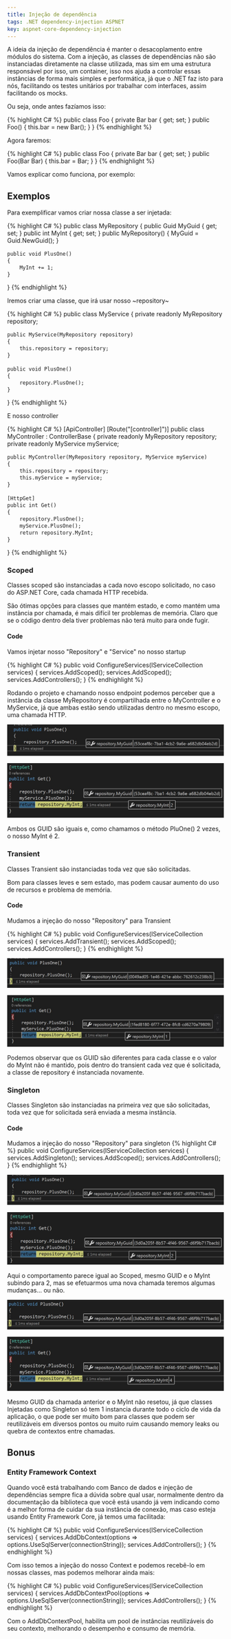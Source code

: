 ```yaml
---
title: Injeção de dependência
tags: .NET dependency-injection ASPNET
key: aspnet-core-dependency-injection
---
```


A ideia da injeção de dependência é manter o desacoplamento entre módulos do sistema. Com a injeção, as classes de dependências não são instanciadas diretamente na classe utilizada, mas sim em uma estrutura responsável por isso, um container, isso nos ajuda a controlar essas instâncias de forma mais simples e performática, já que o .NET faz isto para nós, facilitando os testes unitários por trabalhar com interfaces, assim facilitando os mocks.

Ou seja, onde antes fazíamos isso:

{% highlight C# %}
public class Foo
{
    private Bar bar { get; set; }
    public Foo()
    {
        this.bar = new Bar();
    }
}
{% endhighlight %}

Agora faremos:

{% highlight C# %}
public class Foo
{
    private Bar bar { get; set; }
    public Foo(Bar Bar)
    {
        this.bar = Bar;
    }
}
{% endhighlight %}

Vamos explicar como funciona, por exemplo:

## Exemplos

Para exemplificar vamos criar nossa classe a ser injetada:

{% highlight C# %}
public class MyRepository
{
    public Guid MyGuid { get; set; }
    public int MyInt { get; set; }
    public MyRepository()
    {
        MyGuid = Guid.NewGuid();
    }

    public void PlusOne()
    {
        MyInt += 1;
    }
}
{% endhighlight %}

Iremos criar uma classe, que irá usar nosso ~repository~

{% highlight C# %}
public class MyService
{
    private readonly MyRepository repository;

    public MyService(MyRepository repository)
    {
        this.repository = repository;
    }

    public void PlusOne()
    {
        repository.PlusOne();
    }
}
{% endhighlight %}

E nosso controller

{% highlight C# %}
[ApiController]
[Route("[controller]")]
public class MyController : ControllerBase
{
    private readonly MyRepository repository;
    private readonly MyService myService;

    public MyController(MyRepository repository, MyService myService)
    {
        this.repository = repository;
        this.myService = myService;
    }

    [HttpGet]
    public int Get()
    {
        repository.PlusOne();
        myService.PlusOne();
        return repository.MyInt;
    }
}
{% endhighlight %}

### Scoped

Classes scoped são instanciadas a cada novo escopo solicitado, no caso do ASP.NET Core, cada chamada HTTP recebida.

São ótimas opções para classes que mantém estado, e como mantém uma instância por chamada, é mais difícil ter problemas de memória.  Claro que se o código dentro dela tiver problemas não terá muito para onde fugir.

#### Code

Vamos injetar nosso "Repository" e "Service" no nosso startup

{% highlight C# %}
public void ConfigureServices(IServiceCollection services)
{
    services.AddScoped<MyRepository>();
    services.AddScoped<MyService>();
    services.AddControllers();
}
{% endhighlight %}

Rodando o projeto e chamando nosso endpoint podemos perceber que a instância da classe MyRepository é compartilhada entre o MyController e o MyService, já que ambas estão sendo utilizadas dentro no mesmo escopo, uma chamada HTTP.

![image](/assets/images/2021/2021-09-11-dependency-injection-01.jpg)

![image](/assets/images/2021/2021-09-11-dependency-injection-02.jpg)

Ambos os GUID são iguais e, como chamamos o método PluOne() 2 vezes, o nosso MyInt é 2.

### Transient

Classes Transient são instanciadas toda vez que são solicitadas.

Bom para classes leves e sem estado, mas podem causar aumento do uso de recursos e problema de memória.

#### Code

Mudamos a injeção do nosso "Repository" para Transient

{% highlight C# %}
public void ConfigureServices(IServiceCollection services)
{
    services.AddTransient<MyRepository>();
    services.AddScoped<MyService>();
    services.AddControllers();
}
{% endhighlight %}

![image](/assets/images/2021/2021-09-11-dependency-injection-03.jpg)

![image](/assets/images/2021/2021-09-11-dependency-injection-04.jpg)

Podemos observar que os GUID são diferentes para cada classe e o valor do MyInt não é mantido, pois dentro do transient cada vez que é solicitada, a classe de repository é instanciada novamente.

### Singleton

Classes Singleton são instanciadas na primeira vez que são solicitadas, toda vez que for solicitada será enviada a mesma instância.

#### Code

Mudamos a injeção do nosso "Repository" para singleton
{% highlight C# %}
public void ConfigureServices(IServiceCollection services)
{
    services.AddSingleton<MyRepository>();
    services.AddScoped<MyService>();
    services.AddControllers();
}
{% endhighlight %}

![image](/assets/images/2021/2021-09-11-dependency-injection-05.jpg)

![image](/assets/images/2021/2021-09-11-dependency-injection-06.jpg)

Aqui o comportamento parece igual ao Scoped, mesmo GUID e o MyInt subindo para 2, mas se efetuarmos uma nova chamada teremos algumas mudanças... ou não.

![image](/assets/images/2021/2021-09-11-dependency-injection-07.jpg)

![image](/assets/images/2021/2021-09-11-dependency-injection-08.jpg)

Mesmo GUID da chamada anterior e o MyInt não resetou, já que classes Injetadas como Singleton só tem 1 instancia durante todo o ciclo de vida da aplicação, o que pode ser muito bom para classes que podem ser reutilizáveis em diversos pontos ou muito ruim causando memory leaks ou quebra de contextos entre chamadas.

## Bonus

### Entity Framework Context

Quando você está trabalhando com Banco de dados e injeção de dependências sempre fica a dúvida sobre qual usar, normalmente dentro da documentação da biblioteca que você está usando já vem indicando como é a melhor forma de cuidar da sua instância de conexão, mas caso esteja usando Entity Framework Core, já temos uma facilitada:

{% highlight C# %}
public void ConfigureServices(IServiceCollection services)
{
    services.AddDbContext<MyContext>(options => options.UseSqlServer(connectionString));
    services.AddControllers();
}
{% endhighlight %}

Com isso temos a injeção do nosso Context e podemos recebê-lo em nossas classes, mas podemos melhorar ainda mais:

{% highlight C# %}
public void ConfigureServices(IServiceCollection services)
{
    services.AddDbContextPool<MyContext>(options => options.UseSqlServer(connectionString));
    services.AddControllers();
}
{% endhighlight %}

Com o AddDbContextPool, habilita um pool de instâncias reutilizáveis do seu contexto, melhorando o desempenho e consumo de memória.
